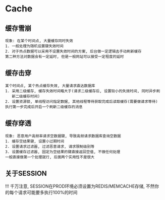 Cache
==

缓存雪崩
--

``` text
现象: 在某个时间点, 大量缓存同时失效  
1. 一般处理为随机设置键失效时间  
2. 对于热点数据可以采用不设置失效时间的方案, 后台做一定逻辑去手动刷新缓存  
第二种方法对数据会有一定延时, 但是一般网站可以接受一定程度的延时
```

缓存击穿
--

``` text
某个时间点, 某个热点缓存失效, 大量请求直达数据库  
1. 采用二级缓存, 缓存失效时间略大于(请求二级缓存后, 设置较小的失效时间, 同时异步刷  
   新二级缓存时间)  
2. 设置资源锁, 单线程访问指定数据, 其他线程等待获取完成后读取缓存(需要做请求等待)  
执行第一步完成后开启一个刷新二级缓存的消息
```

缓存穿透
--

``` text
现象: 恶意用户高频率请求空数据键, 导致高频请求数据库查询空数据  
1. 缓存空结果键, 设置小过期时间  
2. 设置请求过滤器, 过滤恶意请求, 请求限制级别等  
3. 设置缓存过滤器, 固定为空结果的键直接返回空值, 不做任何处理  
一般直接做第一个处理就行, 后面两个实用性不是很大
```

关于SESSION
--

!!! 千万注意, SESSION在PROD环境必须设置为REDIS/MEMCACHE存储, 不然你的每个请求可能要多执行100%的时间
